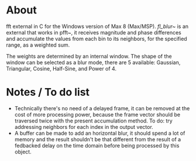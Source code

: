 # About

fft external in C for the Windows version of Max 8 (Max/MSP). *fl_blur~* is an external that works in pfft~, it receives magnitude and phase differences and accumulate the values from each bin to its neighbors, for the specified range, as a weighted sum.

The weights are determined by an internal window. The shape of the window can be selected as a blur mode, there are 5 available: Gaussian, Triangular, Cosine, Half-Sine, and Power of 4.

# Notes / To do list

- Technically there's no need of a delayed frame, it can be removed at the cost of more processing power, because the frame vector should be traversed twice with the present accumulation method. To do: try addressing neighbors for each index in the output vector.
- A buffer can be made to add an horizontal blur, it should spend a lot of memory and the result shouldn't be that different from the result of a fedbacked delay on the time domain before being processed by this object.
